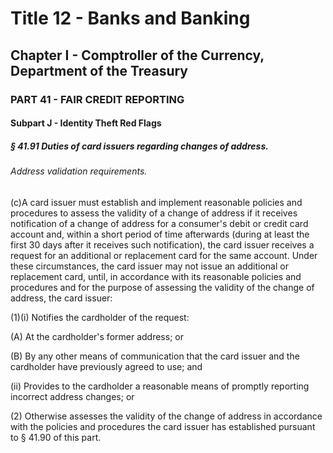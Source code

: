
# Title 12 - Banks and Banking
## Chapter I - Comptroller of the Currency, Department of the Treasury
### PART 41 - FAIR CREDIT REPORTING
#### Subpart J - Identity Theft Red Flags
##### § 41.91 Duties of card issuers regarding changes of address.
###### Address validation requirements.

(c)A card issuer must establish and implement reasonable policies and procedures to assess the validity of a change of address if it receives notification of a change of address for a consumer's debit or credit card account and, within a short period of time afterwards (during at least the first 30 days after it receives such notification), the card issuer receives a request for an additional or replacement card for the same account. Under these circumstances, the card issuer may not issue an additional or replacement card, until, in accordance with its reasonable policies and procedures and for the purpose of assessing the validity of the change of address, the card issuer:

(1)(i) Notifies the cardholder of the request:

(A) At the cardholder's former address; or

(B) By any other means of communication that the card issuer and the cardholder have previously agreed to use; and

(ii) Provides to the cardholder a reasonable means of promptly reporting incorrect address changes; or

(2) Otherwise assesses the validity of the change of address in accordance with the policies and procedures the card issuer has established pursuant to § 41.90 of this part.
